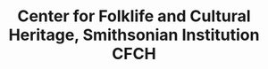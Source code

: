 ---
layout: repo
title: "Center for Folklife and Cultural Heritage, Smithsonian Institution CFCH"
id: 24509
permalink: repos/24509/
---